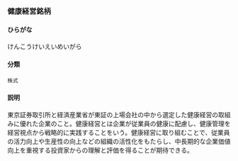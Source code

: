 <div style="display:none;">

## [あ行](securities-terms?id=あ行)
## [か行](securities-terms?id=か行)

</div>

### 健康経営銘柄

#### ひらがな

けんこうけいえいめいがら

#### 分類

`株式`

#### 説明

東京証券取引所と経済産業省が東証の上場会社の中から選定した健康経営の取組みに優れた企業のこと。健康経営とは企業が従業員の健康に配慮し、健康管理を経営視点から戦略的に実践することをいう。健康経営に取り組むことで、従業員の活力向上や生産性の向上などの組織の活性化をもたらし、中長期的な企業価値向上を重視する投資家からの理解と評価を得ることが期待できる。

<div style="display:none;">

## [さ行](securities-terms?id=さ行)
## [た行](securities-terms?id=た行)
## [な行](securities-terms?id=な行)
## [は行](securities-terms?id=は行)
## [ま行](securities-terms?id=ま行)
## [や行](securities-terms?id=や行)
## [ら行](securities-terms?id=ら行)
## [わ行](securities-terms?id=わ行)
## [英数字・記号](securities-terms?id=英数字・記号)

</div>

